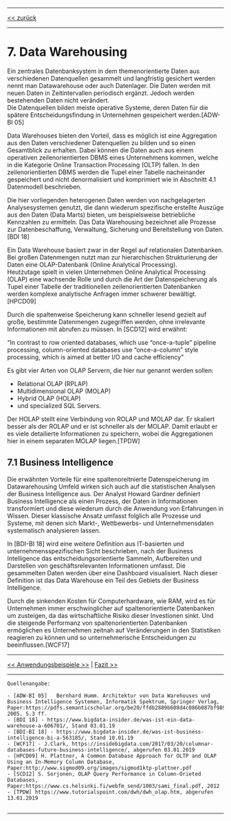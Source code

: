 ***

[<< zurück](02_toc.md)

***

# 7. Data Warehousing
Ein zentrales Datenbanksystem in dem themenorientierte Daten aus verschiedenen Datenquellen gesammelt und langfristig gesichert werden nennt man Datawarehouse oder auch Datenlager. Die Daten werden mit neuen Daten in Zeitintervallen periodisch ergänzt. Jedoch werden bestehenden Daten nicht verändert.  
Die Datenquellen bilden meiste operative Systeme, deren Daten für die spätere Entscheidungsfindung in Unternehmen gespeichert werden.[ADW-BI 05]

Data Warehouses bieten den Vorteil, dass es möglich ist eine Aggregation aus den Daten verschiedener Datenquellen zu bilden und so einen Gesamtblick zu erhalten. Dabei können die Daten auch aus einem operativen zeilenorientierten DBMS eines Unternehmens kommen, welche in die Kategorie Online Transaction Processing (OLTP) fallen. In den zeilenorientierten DBMS werden die Tupel einer Tabelle nacheinander gespeichert und nicht denormalisiert und komprimiert wie in Abschnitt 4.1 Datenmodell beschrieben.

Die hier vorliegenden heterogenen Daten werden von nachgelagerten Analysesystemen genutzt, die dann wiederum spezifische erstellte Auszüge aus den Daten (Data Marts) bieten, um beispielsweise betriebliche Kennzahlen zu ermitteln. Das Data Warehousing bezeichnet alle Prozesse zur Datenbeschaffung, Verwaltung, Sicherung und Bereitstellung von Daten.[BDI 18] 
 
Ein Data Warehouse basiert zwar in der Regel auf relationalen Datenbanken. Bei großen Datenmengen nutzt man zur hierarchischen Strukturierung der Daten eine OLAP-Datenbank (Online Analytical Processing).  
Heutzutage spielt in vielen Unternehmen Online Analytical Processing (OLAP) eine wachsende Rolle und durch die Art der Datenspeicherung als Tupel einer Tabelle der traditionellen zeilenorientierten Datenbanken werden komplexe analytische Anfragen immer schwerer bewältigt.[HPCD09]

Durch die spaltenweise Speicherung kann schneller lesend gezielt auf große, bestimmte Datenmengen zugegriffen werden, ohne irrelevante Informationen mit abrufen zu müssen. In [SCD12] wird erwähnt:

“In contrast to row oriented databases, which use “once-a-tuple” pipeline processing, column-oriented databases use “once-a-column” style processing, which is aimed at better I/O and cache efficiency” 

Es gibt vier Arten von OLAP Servern, die hier nur genannt werden sollen: 
- Relational OLAP (RPLAP)
- Multidimensional OLAP (MOLAP)
- Hybrid OLAP (HOLAP)
- und specialized SQL Servers.

Der HOLAP stellt eine Verbindung von ROLAP und MOLAP dar. Er skaliert besser als der ROLAP und er ist schneller als der MOLAP. Damit erlaubt er es viele detailierte Informationen zu speichern, wobei die Aggregationen hier in einem separaten MOLAP liegen.[TPDW]


## 7.1 Business Intelligence
Die erwähnten Vorteile für eine spaltenoreitnierte Datenspeicherung im Datawarehousing Umfeld wirken sich auch auf die statistischen Analysen der Business Intelligence aus.
Der Analyst Howard Gardner definiert Business Intelligence als einen Prozess, der Daten in Informationen transformiert und diese wiederum durch die Anwendung von Erfahrungen in Wissen. Dieser klassische Ansatz umfasst folglich alle Prozesse und Systeme, mit denen sich Markt-, Wettbewerbs- und Unternehmensdaten systematisch analysieren lassen.

In [BDI-BI 18] wird eine weitere Definition aus IT-basierten und unternehmensspezifischen Sicht beschrieben, nach der Business Intelligence das entscheidungsorientierte Sammeln, Aufbereiten und Darstellen von geschäftsrelevanten Informationen umfasst. Die gesammelten Daten werden über eine Dashboard visualisiert. Nach dieser Definition ist das Data Warehouse ein Teil des Gebiets der Business Intelligence.

Durch die sinkenden Kosten für Computerhardware, wie RAM, wird es für Unternehmen immer erschwinglicher auf spaltenorientierte Datenbanken um zusteigen, da das wirtschaftliche Risiko dieser Investionen sinkt. Und die steigende Performanz von spaltenorientierten Datenbanken ermöglichen es Unternehmen zeitnah auf Veränderungen in den Statistiken reagieren zu können und so unternehmerische Entscheidungen zu beeinflussen.[WCF17] 




***

[<< Anwendungsbeispiele >>](08_use_cases.md) | [Fazit >>](10_fazit.md)

***

```
Quellenangabe:

- [ADW-BI 05]	Bernhard Humm. Architektur von Data Warehouses und Business Intelligence Systemen, Informatik Spektrum, Springer Verlag, Paper:https://pdfs.semanticscholar.org/be20/ffdb2889b608d4c086b087bf989709adea03.pdf, 2005, S.3 ff.
- [BDI 18] - https://www.bigdata-insider.de/was-ist-ein-data-warehouse-a-606701/, Stand 03.01.19
- [BDI-BI 18] - https://www.bigdata-insider.de/was-ist-business-intelligence-bi-a-563185/, Stand 10.01.19
- [WCF17] - J.Clark, https://insidebigdata.com/2017/03/20/columnar-databases-future-business-intelligence/, abgerufen 03.01.2019
- [HPCD09] H. Plattner, A Common Database Approach for OLTP and OLAP Using an In-Memory Column Database, Paper:http://www.sigmod09.org/images/sigmod1ktp-plattner.pdf
- [SCD12] S. Sorjonen, OLAP Query Performance in Column-Orieted Databases, Paper:https://www.cs.helsinki.fi/webfm_send/1003/sami_final.pdf, 2012
- [TPDW] https://www.tutorialspoint.com/dwh/dwh_olap.htm, abgerufen 13.01.2019
  

```
***